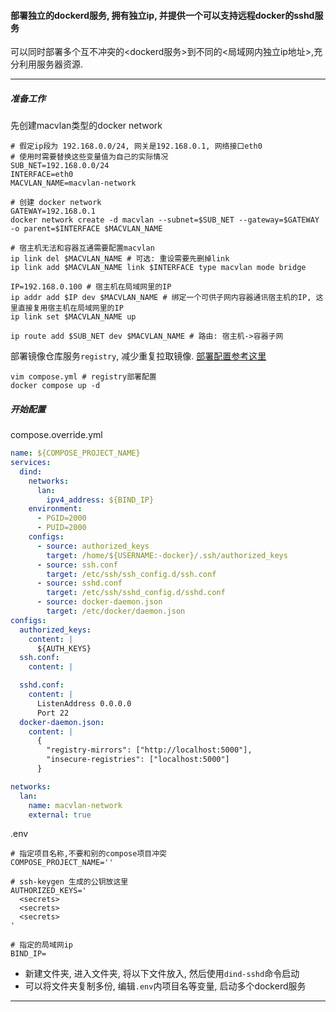 #### 部署独立的dockerd服务, 拥有独立ip, 并提供一个可以支持远程docker的sshd服务

可以同时部署多个互不冲突的<dockerd服务>到不同的<局域网内独立ip地址>,充分利用服务器资源.
- - - - - -

##### 准备工作

先创建macvlan类型的docker network

```shell
# 假定ip段为 192.168.0.0/24, 网关是192.168.0.1, 网络接口eth0
# 使用时需要替换这些变量值为自己的实际情况
SUB_NET=192.168.0.0/24
INTERFACE=eth0
MACVLAN_NAME=macvlan-network

# 创建 docker network
GATEWAY=192.168.0.1
docker network create -d macvlan --subnet=$SUB_NET --gateway=$GATEWAY -o parent=$INTERFACE $MACVLAN_NAME

# 宿主机无法和容器互通需要配置macvlan
ip link del $MACVLAN_NAME # 可选: 重设需要先删掉link
ip link add $MACVLAN_NAME link $INTERFACE type macvlan mode bridge

IP=192.168.0.100 # 宿主机在局域网里的IP
ip addr add $IP dev $MACVLAN_NAME # 绑定一个可供子网内容器通讯宿主机的IP, 这里直接复用宿主机在局域网里的IP
ip link set $MACVLAN_NAME up

ip route add $SUB_NET dev $MACVLAN_NAME # 路由: 宿主机->容器子网
```

部署镜像仓库服务```registry```, 减少重复拉取镜像. [部署配置参考这里](../registry/compose.mirror.yml)

```shell
vim compose.yml # registry部署配置
docker compose up -d
```

##### 开始配置

compose.override.yml

```yml
name: ${COMPOSE_PROJECT_NAME}
services:
  dind:
    networks:
      lan:
        ipv4_address: ${BIND_IP}
    environment:
      - PGID=2000
      - PUID=2000
    configs:
      - source: authorized_keys
        target: /home/${USERNAME:-docker}/.ssh/authorized_keys
      - source: ssh.conf
        target: /etc/ssh/ssh_config.d/ssh.conf
      - source: sshd.conf
        target: /etc/ssh/sshd_config.d/sshd.conf
      - source: docker-daemon.json
        target: /etc/docker/daemon.json
configs:
  authorized_keys:
    content: |
      ${AUTH_KEYS}
  ssh.conf:
    content: |

  sshd.conf:
    content: |
      ListenAddress 0.0.0.0
      Port 22
  docker-daemon.json:
    content: |
      {
        "registry-mirrors": ["http://localhost:5000"],
        "insecure-registries": ["localhost:5000"]
      }

networks:
  lan:
    name: macvlan-network
    external: true
```

.env

```shell
# 指定项目名称,不要和别的compose项目冲突
COMPOSE_PROJECT_NAME=''

# ssh-keygen 生成的公钥放这里
AUTHORIZED_KEYS='
  <secrets>
  <secrets>
  <secrets>
'

# 指定的局域网ip
BIND_IP=
```

* 新建文件夹, 进入文件夹, 将以下文件放入, 然后使用```dind-sshd```命令启动
* 可以将文件夹复制多份, 编辑```.env```内项目名等变量, 启动多个dockerd服务

- - - - - -
